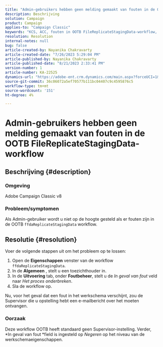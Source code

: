 ```yaml
---
title: "Admin-gebruikers hebben geen melding gemaakt van fouten in de OOTB FileReplicateStagingData-workflow."
description: Beschrijving
solution: Campaign
product: Campaign
applies-to: "Campaign Classic"
keywords: "KCS, ACC, fouten in OOTB FileReplicateStagingData-workflow, workfloweigenschappen"
resolution: Resolution
internal-notes: null
bug: false
article-created-by: Nayanika Chakravarty
article-created-date: "7/26/2023 5:29:04 PM"
article-published-by: Nayanika Chakravarty
article-published-date: "8/21/2023 2:33:41 PM"
version-number: 1
article-number: KA-22525
dynamics-url: "https://adobe-ent.crm.dynamics.com/main.aspx?forceUCI=1&pagetype=entityrecord&etn=knowledgearticle&id=12cf74e5-d92b-ee11-bdf4-6045bd006e5a"
source-git-commit: 36c06072a5ef70577b111bc04407c9c4595876c5
workflow-type: tm+mt
source-wordcount: '151'
ht-degree: 4%

---
```


# Admin-gebruikers hebben geen melding gemaakt van fouten in de OOTB FileReplicateStagingData-workflow

## Beschrijving {#description}


### Omgeving

Adobe Campaign Classic v8

### Probleem/symptomen

Als Admin-gebruiker wordt u niet op de hoogte gesteld als er fouten zijn in de OOTB `ffdaReplicateStagingData` workflow.


## Resolutie {#resolution}


Voer de volgende stappen uit om het probleem op te lossen:

1. Open de <b>Eigenschappen</b> venster van de workflow `ffdaReplicateStagingData`.
2. In de <b>Algemeen</b> , stelt u een toezichthouder in.
3. In de <b>Uitvoering</b> tab, onder <b>Foutbeheer</b>, stelt u de *In geval van fout* veld naar *Het proces onderbreken*.
4. Sla de workflow op.


Nu, voor het geval dat een fout in het werkschema verschijnt, zou de Supervisor die u opstelling hebt een e-mailbericht over het moeten ontvangen.

### Oorzaak

Deze workflow OOTB heeft standaard geen Supervisor-instelling. Verder, *In geval van fout<b> </b>*field is ingesteld op *Negeren* op het niveau van de werkschemaeigenschappen.
